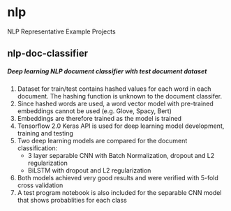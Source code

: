 # nlp
 NLP Representative Example Projects
<h2>nlp-doc-classifier</h2>
<h5>Deep learning NLP document classifier with test document dataset</h5>
<ol>
<li>Dataset for train/test contains hashed values for each word in each document. The hashing function is unknown to the document classifer.</li>
<li>Since hashed words are used, a word vector model with pre-trained embeddings cannot be used (e.g. Glove, Spacy, Bert)</li>
<li>Embeddings are therefore trained as the model is trained</li>
<li>Tensorflow 2.0 Keras API is used for deep learning model development, training and testing</li>
<li>Two deep learning models are compared for the document classification:
<ul>
<li>3 layer separable CNN with Batch Normalization, dropout and L2 regularization</li>
<li>BiLSTM with dropout and L2 regularization
</ul></li>
<li>Both models achieved very good results and were verified with 5-fold cross validation</li>
<li>A test program notebook is also included for the separable CNN model that shows probablities for each class</li>
</ol>
